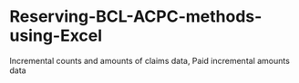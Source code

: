 # Reserving-BCL-ACPC-methods-using-Excel
Incremental counts and amounts of claims data,
Paid incremental amounts data 
